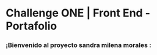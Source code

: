 # Challenge ONE | Front End -  Portafolio




### ¡Bienvenido al proyecto sandra milena morales :


